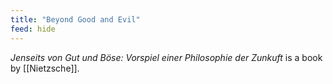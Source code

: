```yaml
---
title: "Beyond Good and Evil"
feed: hide
---
```


_Jenseits von Gut und Böse: Vorspiel einer Philosophie der Zunkuft_ is a book by [[Nietzsche]]. 